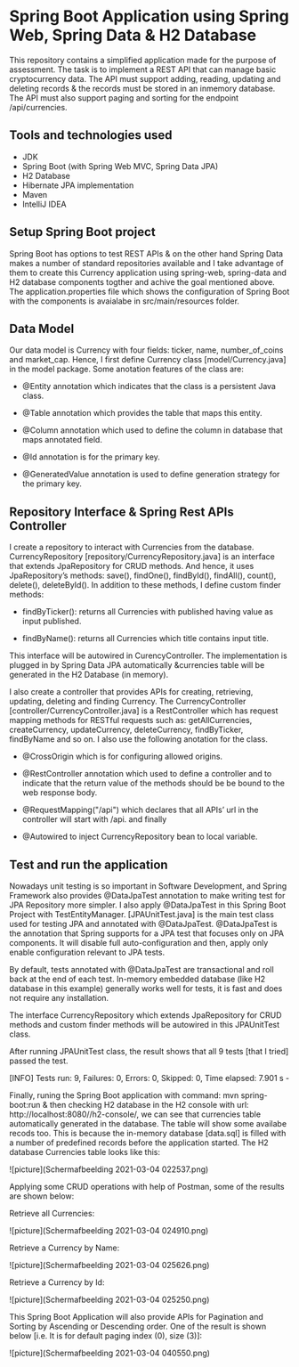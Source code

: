 # Spring Boot Application using Spring Web, Spring Data & H2 Database #

This repository contains a simplified application made for the purpose of assessment. The task is to implement a REST API that can manage basic cryptocurrency data. The API must support adding, reading, updating and deleting records & the records must be stored in an inmemory database. The API must also support paging and sorting for the endpoint /api/currencies.

## Tools and technologies used

- JDK
- Spring Boot (with Spring Web MVC, Spring Data JPA)
- H2 Database
- Hibernate JPA implementation
- Maven
- IntelliJ IDEA

## Setup Spring Boot project

Spring Boot has options to test REST APIs & on the other hand Spring Data makes a number of standard repositories available and I take advantage of them to create this Currency application using spring-web, spring-data and H2 database components togther and achive the goal mentioned above. The application.properties file which shows the configuration of Spring Boot with the components is avaialabe in src/main/resources folder.


## Data Model

Our data model is Currency with four fields: ticker, name, number_of_coins and market_cap. Hence, I first define Currency class [model/Currency.java] in the model package. Some anotation features of the class are:

- @Entity annotation which indicates that the class is a persistent Java class.

- @Table annotation which provides the table that maps this entity.

- @Column annotation which used to define the column in database that maps annotated field.

- @Id annotation is for the primary key.

- @GeneratedValue annotation is used to define generation strategy for the primary key.

## Repository Interface & Spring Rest APIs Controller

I create a repository to interact with Currencies from the database. CurrencyRepository [repository/CurrencyRepository.java] is an interface that extends JpaRepository for CRUD methods. And hence, it uses JpaRepository’s methods: save(), findOne(), findById(), findAll(), count(), delete(), deleteById(). In addition to these methods, I define custom finder methods:

- findByTicker(): returns all Currencies with published having value as input published.

- findByName(): returns all Currencies which title contains input title.

This interface will be autowired in CurencyController. The implementation is plugged in by Spring Data JPA automatically &currencies table will be generated in the H2 Database (in memory).


I also create a controller that provides APIs for creating, retrieving, updating, deleting and finding Currency. The CurrencyController [controller/CurrencyController.java] is a RestController which has request mapping methods for RESTful requests such as: getAllCurrencies, createCurrency, updateCurrency, deleteCurrency, findByTicker, findByName and so on.
I also use the following anotation for the class.

- @CrossOrigin which is for configuring allowed origins.

- @RestController annotation which used to define a controller and to indicate that the return value of the methods should be be bound to the web response body.

- @RequestMapping("/api") which declares that all APIs’ url in the controller will start with /api.
and finally

- @Autowired to inject CurrencyRepository bean to local variable.

## Test and run the application

Nowadays unit testing is so important in Software Development, and Spring Framework also provides @DataJpaTest annotation to make writing test for JPA Repository more simpler. I also apply @DataJpaTest in this Spring Boot Project with TestEntityManager. [JPAUnitTest.java] is the main test class used for testing JPA and annotated with @DataJpaTest.
@DataJpaTest is the annotation that Spring supports for a JPA test that focuses only on JPA components. It will disable full auto-configuration and then, apply only enable configuration relevant to JPA tests.

By default, tests annotated with @DataJpaTest are transactional and roll back at the end of each test. In-memory embedded database (like H2 database in this example) generally works well for tests, it is fast and does not require any installation.

The interface CurrencyRepository which extends JpaRepository for CRUD methods and custom finder methods will be autowired in this JPAUnitTest class.

After running JPAUnitTest class, the result shows that all 9 tests [that I tried] passed the test.

[INFO] Tests run: 9, Failures: 0, Errors: 0, Skipped: 0, Time elapsed: 7.901 s -


Finally, runing the Spring Boot application with command: mvn spring-boot:run & then checking H2 database in the H2 console with url: http://localhost:8080//h2-console/, we can see that currencies table automatically generated in the database. The table will show some availabe recods too. This is because the in-memory database [data.sql] is filled with a number of predefined records before the application started. The H2 database Currencies table looks like this:

![picture](Schermafbeelding 2021-03-04 022537.png)


Applying some CRUD operations with help of Postman, some of the results are shown below:

Retrieve all Currencies:


![picture](Schermafbeelding 2021-03-04 024910.png)


Retrieve a Currency by Name:


![picture](Schermafbeelding 2021-03-04 025626.png)


Retrieve a Currency by Id:


![picture](Schermafbeelding 2021-03-04 025250.png)



This Spring Boot Application will also provide APIs for Pagination and Sorting by Ascending or Descending order. One of the result is shown below [i.e. It is for default paging index (0), size (3)]:



![picture](Schermafbeelding 2021-03-04 040550.png)




